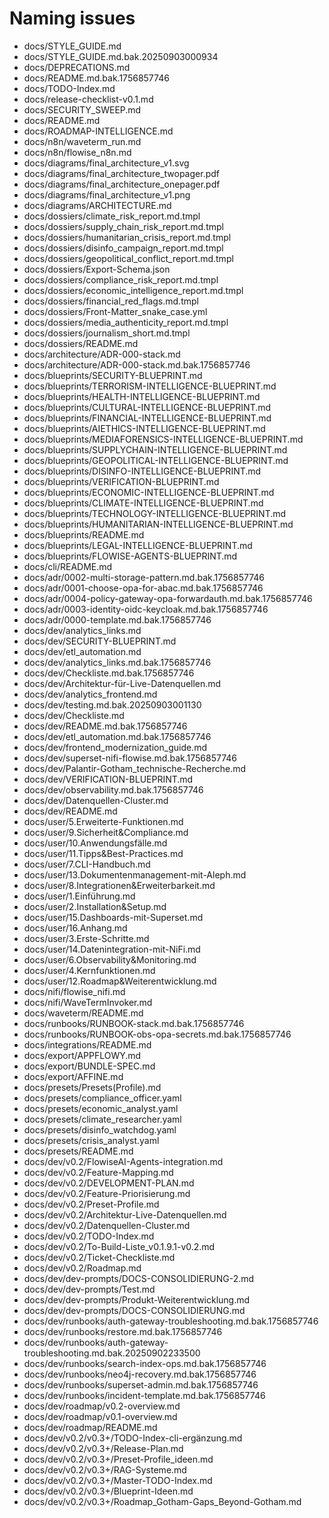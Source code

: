 # Naming issues

- docs/STYLE_GUIDE.md
- docs/STYLE_GUIDE.md.bak.20250903000934
- docs/DEPRECATIONS.md
- docs/README.md.bak.1756857746
- docs/TODO-Index.md
- docs/release-checklist-v0.1.md
- docs/SECURITY_SWEEP.md
- docs/README.md
- docs/ROADMAP-INTELLIGENCE.md
- docs/n8n/waveterm_run.md
- docs/n8n/flowise_n8n.md
- docs/diagrams/final_architecture_v1.svg
- docs/diagrams/final_architecture_twopager.pdf
- docs/diagrams/final_architecture_onepager.pdf
- docs/diagrams/final_architecture_v1.png
- docs/diagrams/ARCHITECTURE.md
- docs/dossiers/climate_risk_report.md.tmpl
- docs/dossiers/supply_chain_risk_report.md.tmpl
- docs/dossiers/humanitarian_crisis_report.md.tmpl
- docs/dossiers/disinfo_campaign_report.md.tmpl
- docs/dossiers/geopolitical_conflict_report.md.tmpl
- docs/dossiers/Export-Schema.json
- docs/dossiers/compliance_risk_report.md.tmpl
- docs/dossiers/economic_intelligence_report.md.tmpl
- docs/dossiers/financial_red_flags.md.tmpl
- docs/dossiers/Front-Matter_snake_case.yml
- docs/dossiers/media_authenticity_report.md.tmpl
- docs/dossiers/journalism_short.md.tmpl
- docs/dossiers/README.md
- docs/architecture/ADR-000-stack.md
- docs/architecture/ADR-000-stack.md.bak.1756857746
- docs/blueprints/SECURITY-BLUEPRINT.md
- docs/blueprints/TERRORISM-INTELLIGENCE-BLUEPRINT.md
- docs/blueprints/HEALTH-INTELLIGENCE-BLUEPRINT.md
- docs/blueprints/CULTURAL-INTELLIGENCE-BLUEPRINT.md
- docs/blueprints/FINANCIAL-INTELLIGENCE-BLUEPRINT.md
- docs/blueprints/AIETHICS-INTELLIGENCE-BLUEPRINT.md
- docs/blueprints/MEDIAFORENSICS-INTELLIGENCE-BLUEPRINT.md
- docs/blueprints/SUPPLYCHAIN-INTELLIGENCE-BLUEPRINT.md
- docs/blueprints/GEOPOLITICAL-INTELLIGENCE-BLUEPRINT.md
- docs/blueprints/DISINFO-INTELLIGENCE-BLUEPRINT.md
- docs/blueprints/VERIFICATION-BLUEPRINT.md
- docs/blueprints/ECONOMIC-INTELLIGENCE-BLUEPRINT.md
- docs/blueprints/CLIMATE-INTELLIGENCE-BLUEPRINT.md
- docs/blueprints/TECHNOLOGY-INTELLIGENCE-BLUEPRINT.md
- docs/blueprints/HUMANITARIAN-INTELLIGENCE-BLUEPRINT.md
- docs/blueprints/README.md
- docs/blueprints/LEGAL-INTELLIGENCE-BLUEPRINT.md
- docs/blueprints/FLOWISE-AGENTS-BLUEPRINT.md
- docs/cli/README.md
- docs/adr/0002-multi-storage-pattern.md.bak.1756857746
- docs/adr/0001-choose-opa-for-abac.md.bak.1756857746
- docs/adr/0004-policy-gateway-opa-forwardauth.md.bak.1756857746
- docs/adr/0003-identity-oidc-keycloak.md.bak.1756857746
- docs/adr/0000-template.md.bak.1756857746
- docs/dev/analytics_links.md
- docs/dev/SECURITY-BLUEPRINT.md
- docs/dev/etl_automation.md
- docs/dev/analytics_links.md.bak.1756857746
- docs/dev/Checkliste.md.bak.1756857746
- docs/dev/Architektur-für-Live-Datenquellen.md
- docs/dev/analytics_frontend.md
- docs/dev/testing.md.bak.20250903001130
- docs/dev/Checkliste.md
- docs/dev/README.md.bak.1756857746
- docs/dev/etl_automation.md.bak.1756857746
- docs/dev/frontend_modernization_guide.md
- docs/dev/superset-nifi-flowise.md.bak.1756857746
- docs/dev/Palantir-Gotham_technische-Recherche.md
- docs/dev/VERIFICATION-BLUEPRINT.md
- docs/dev/observability.md.bak.1756857746
- docs/dev/Datenquellen-Cluster.md
- docs/dev/README.md
- docs/user/5.Erweiterte-Funktionen.md
- docs/user/9.Sicherheit&Compliance.md
- docs/user/10.Anwendungsfälle.md
- docs/user/11.Tipps&Best-Practices.md
- docs/user/7.CLI-Handbuch.md
- docs/user/13.Dokumentenmanagement-mit-Aleph.md
- docs/user/8.Integrationen&Erweiterbarkeit.md
- docs/user/1.Einführung.md
- docs/user/2.Installation&Setup.md
- docs/user/15.Dashboards-mit-Superset.md
- docs/user/16.Anhang.md
- docs/user/3.Erste-Schritte.md
- docs/user/14.Datenintegration-mit-NiFi.md
- docs/user/6.Observability&Monitoring.md
- docs/user/4.Kernfunktionen.md
- docs/user/12.Roadmap&Weiterentwicklung.md
- docs/nifi/flowise_nifi.md
- docs/nifi/WaveTermInvoker.md
- docs/waveterm/README.md
- docs/runbooks/RUNBOOK-stack.md.bak.1756857746
- docs/runbooks/RUNBOOK-obs-opa-secrets.md.bak.1756857746
- docs/integrations/README.md
- docs/export/APPFLOWY.md
- docs/export/BUNDLE-SPEC.md
- docs/export/AFFINE.md
- docs/presets/Presets(Profile).md
- docs/presets/compliance_officer.yaml
- docs/presets/economic_analyst.yaml
- docs/presets/climate_researcher.yaml
- docs/presets/disinfo_watchdog.yaml
- docs/presets/crisis_analyst.yaml
- docs/presets/README.md
- docs/dev/v0.2/FlowiseAI-Agents-integration.md
- docs/dev/v0.2/Feature-Mapping.md
- docs/dev/v0.2/DEVELOPMENT-PLAN.md
- docs/dev/v0.2/Feature-Priorisierung.md
- docs/dev/v0.2/Preset-Profile.md
- docs/dev/v0.2/Architektur-Live-Datenquellen.md
- docs/dev/v0.2/Datenquellen-Cluster.md
- docs/dev/v0.2/TODO-Index.md
- docs/dev/v0.2/To-Build-Liste_v0.1.9.1-v0.2.md
- docs/dev/v0.2/Ticket-Checkliste.md
- docs/dev/v0.2/Roadmap.md
- docs/dev/dev-prompts/DOCS-CONSOLIDIERUNG-2.md
- docs/dev/dev-prompts/Test.md
- docs/dev/dev-prompts/Produkt-Weiterentwicklung.md
- docs/dev/dev-prompts/DOCS-CONSOLIDIERUNG.md
- docs/dev/runbooks/auth-gateway-troubleshooting.md.bak.1756857746
- docs/dev/runbooks/restore.md.bak.1756857746
- docs/dev/runbooks/auth-gateway-troubleshooting.md.bak.20250902233500
- docs/dev/runbooks/search-index-ops.md.bak.1756857746
- docs/dev/runbooks/neo4j-recovery.md.bak.1756857746
- docs/dev/runbooks/superset-admin.md.bak.1756857746
- docs/dev/runbooks/incident-template.md.bak.1756857746
- docs/dev/roadmap/v0.2-overview.md
- docs/dev/roadmap/v0.1-overview.md
- docs/dev/roadmap/README.md
- docs/dev/v0.2/v0.3+/TODO-Index-cli-ergänzung.md
- docs/dev/v0.2/v0.3+/Release-Plan.md
- docs/dev/v0.2/v0.3+/Preset-Profile_ideen.md
- docs/dev/v0.2/v0.3+/RAG-Systeme.md
- docs/dev/v0.2/v0.3+/Master-TODO-Index.md
- docs/dev/v0.2/v0.3+/Blueprint-Ideen.md
- docs/dev/v0.2/v0.3+/Roadmap_Gotham-Gaps_Beyond-Gotham.md
